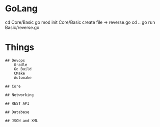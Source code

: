 # GoLang 

cd Core/Basic
go mod init Core/Basic 
create file -> reverse.go 
cd ..
go run Basic/reverse.go


# Things
    ## Devops 
        Gradle 
        Go Build 
        CMake 
        Automake 

    ## Core 

    ## Networking 

    ## REST API 

    ## Database 

    ## JSON and XML 

